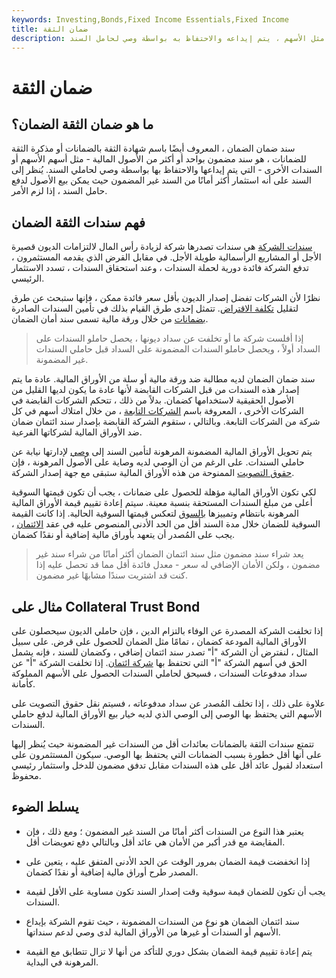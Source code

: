 ```yaml
---
keywords: Investing,Bonds,Fixed Income Essentials,Fixed Income
title: ضمان الثقة
description: سند ضمان الضمان هو سند مضمون بأصل مالي ، مثل الأسهم ، يتم إيداعه والاحتفاظ به بواسطة وصي لحامل السند.
---
```


# ضمان الثقة
## ما هو ضمان الثقة الضمان؟

سند ضمان الضمان ، المعروف أيضًا باسم شهادة الثقة بالضمانات أو مذكرة الثقة للضمانات ، هو سند مضمون بواحد أو أكثر من الأصول المالية - مثل أسهم الأسهم أو السندات الأخرى - التي يتم إيداعها والاحتفاظ بها بواسطة وصي لحاملي السند. يُنظر إلى السند على أنه استثمار أكثر أمانًا من السند غير المضمون حيث يمكن بيع الأصول لدفع حامل السند ، إذا لزم الأمر.

## فهم سندات الثقة الضمان

[سندات الشركة](/corporatebond) هي سندات تصدرها شركة لزيادة رأس المال لالتزامات الديون قصيرة الأجل أو المشاريع الرأسمالية طويلة الأجل. في مقابل القرض الذي يقدمه المستثمرون ، تدفع الشركة فائدة دورية لحملة السندات ، وعند استحقاق السندات ، تسدد الاستثمار الرئيسي.

نظرًا لأن الشركات تفضل إصدار الديون بأقل سعر فائدة ممكن ، فإنها ستبحث عن طرق لتقليل [تكلفة الاقتراض](/costofdebt). تتمثل إحدى طرق القيام بذلك في تأمين السندات الصادرة [بضمانات](/collateral) من خلال ورقة مالية تسمى سند أمان الضمان.

> إذا أفلست شركة ما أو تخلفت عن سداد ديونها ، يحصل حاملو السندات على السداد أولاً ، ويحصل حاملو السندات المضمونة على السداد قبل حاملي السندات غير المضمونة.

>

سند ضمان الضمان لديه مطالبة ضد ورقة مالية أو سلة من الأوراق المالية. عادة ما يتم إصدار هذه السندات من قبل الشركات القابضة لأنها عادة ما يكون لديها القليل من الأصول الحقيقية لاستخدامها كضمان. بدلاً من ذلك ، تتحكم الشركات القابضة في الشركات الأخرى ، المعروفة باسم [الشركات التابعة](/subsidiary) ، من خلال امتلاك أسهم في كل شركة من الشركات التابعة. وبالتالي ، ستقوم الشركة القابضة بإصدار سند ائتمان ضمان ضد الأوراق المالية لشركاتها الفرعية.

يتم تحويل الأوراق المالية المضمونة المرهونة لتأمين السند إلى [وصي](/trustee) لإدارتها نيابة عن حاملي السندات. على الرغم من أن الوصي لديه وصاية على الأصول المرهونة ، فإن [حقوق التصويت](/votingright) الممنوحة من هذه الأوراق المالية ستبقى مع جهة إصدار الشركة.

لكي تكون الأوراق المالية مؤهلة للحصول على ضمانات ، يجب أن تكون قيمتها السوقية أعلى من مبلغ السندات المستحقة بنسبة معينة. سيتم إعادة تقييم قيمة الأوراق المالية المرهونة بانتظام وتمييزها [بالسوق](/marktomarket) لتعكس قيمتها السوقية الحالية. إذا كانت القيمة السوقية للضمان خلال مدة السند أقل من الحد الأدنى المنصوص عليه في عقد [الائتمان](/trust_indenture) ، يجب على المُصدر أن يتعهد بأوراق مالية إضافية أو نقدًا كضمان.

> يعد شراء سند مضمون مثل سند ائتمان الضمان أكثر أمانًا من شراء سند غير مضمون ، ولكن الأمان الإضافي له سعر - معدل فائدة أقل مما قد تحصل عليه إذا كنت قد اشتريت سندًا مشابهًا غير مضمون.

>

## مثال على Collateral Trust Bond

إذا تخلفت الشركة المصدرة عن الوفاء بالتزام الدين ، فإن حاملي الديون سيحصلون على الأوراق المالية المودعة كضمان ، تمامًا مثل الضمان للحصول على قرض. على سبيل المثال ، لنفترض أن الشركة "أ" تصدر سند ائتمان إضافي ، وكضمان للسند ، فإنه يشمل الحق في أسهم الشركة "أ" التي تحتفظ بها [شركة ائتمان](/trustcompany). إذا تخلفت الشركة "أ" عن سداد مدفوعات السندات ، فسيحق لحاملي السندات الحصول على الأسهم المملوكة كأمانة.

علاوة على ذلك ، إذا تخلف المُصدر عن سداد مدفوعاته ، فسيتم نقل حقوق التصويت على الأسهم التي يحتفظ بها الوصي إلى الوصي الذي لديه خيار بيع الأوراق المالية لدفع حاملي السندات.

تتمتع سندات الثقة بالضمانات بعائدات أقل من السندات غير المضمونة حيث يُنظر إليها على أنها أقل خطورة بسبب الضمانات التي يحتفظ بها الوصي. سيكون المستثمرون على استعداد لقبول عائد أقل على هذه السندات مقابل تدفق مضمون للدخل واستثمار رئيسي محفوظ.

## يسلط الضوء

- يعتبر هذا النوع من السندات أكثر أمانًا من السند غير المضمون ؛ ومع ذلك ، فإن المقايضة مع قدر أكبر من الأمان هي عائد أقل وبالتالي دفع تعويضات أقل.

- إذا انخفضت قيمة الضمان بمرور الوقت عن الحد الأدنى المتفق عليه ، يتعين على المصدر طرح أوراق مالية إضافية أو نقدًا كضمان.

- يجب أن تكون للضمان قيمة سوقية وقت إصدار السند تكون مساوية على الأقل لقيمة السندات.

- سند ائتمان الضمان هو نوع من السندات المضمونة ، حيث تقوم الشركة بإيداع الأسهم أو السندات أو غيرها من الأوراق المالية لدى وصي لدعم سنداتها.

- يتم إعادة تقييم قيمة الضمان بشكل دوري للتأكد من أنها لا تزال تتطابق مع القيمة المرهونة في البداية.


